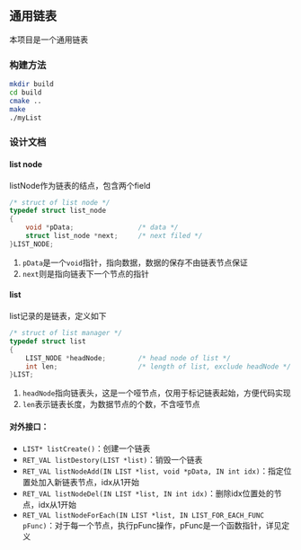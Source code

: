 ## 通用链表

本项目是一个通用链表

### 构建方法

```bash
mkdir build
cd build
cmake ..
make
./myList
```

### 设计文档

#### list node

listNode作为链表的结点，包含两个field
```c
/* struct of list node */
typedef struct list_node
{
    void *pData;                /* data */
    struct list_node *next;     /* next filed */
}LIST_NODE;
```
1. `pData`是一个`void`指针，指向数据，数据的保存不由链表节点保证
2. `next`则是指向链表下一个节点的指针

#### list

list记录的是链表，定义如下
```c
/* struct of list manager */
typedef struct list
{
    LIST_NODE *headNode;        /* head node of list */
    int len;                    /* length of list, exclude headNode */
}LIST;
```
1. `headNode`指向链表头，这是一个哑节点，仅用于标记链表起始，方便代码实现
2. `len`表示链表长度，为数据节点的个数，不含哑节点

#### 对外接口：

- `LIST* listCreate()`：创建一个链表
- `RET_VAL listDestory(LIST *list)`：销毁一个链表
- `RET_VAL listNodeAdd(IN LIST *list, void *pData, IN int idx)`：指定位置处加入新链表节点，idx从1开始
- `RET_VAL listNodeDel(IN LIST *list, IN int idx)`：删除idx位置处的节点，idx从1开始
- `RET_VAL listNodeForEach(IN LIST *list, IN LIST_FOR_EACH_FUNC pFunc)`：对于每一个节点，执行pFunc操作，pFunc是一个函数指针，详见定义